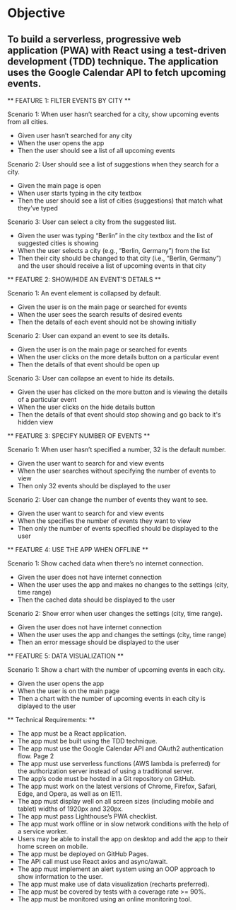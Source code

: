 # Objective

## To build a serverless, progressive web application (PWA) with React using a test-driven development (TDD) technique. The application uses the Google Calendar API to fetch upcoming events. 


** FEATURE 1: FILTER EVENTS BY CITY **

Scenario 1: When user hasn’t searched for a city, show upcoming events from all cities.
- Given user hasn’t searched for any city
- When the user opens the app
- Then the user should see a list of all upcoming events

Scenario 2: User should see a list of suggestions when they search for a city.
- Given the main page is open
- When user starts typing in the city textbox
- Then the user should see a list of cities (suggestions) that match what they’ve typed

Scenario 3: User can select a city from the suggested list.
- Given the user was typing “Berlin” in the city textbox and the list of suggested cities is showing
- When the user selects a city (e.g., “Berlin, Germany”) from the list
- Then their city should be changed to that city (i.e., “Berlin, Germany”) and the user should receive a list of upcoming events in that city


** FEATURE 2: SHOW/HIDE AN EVENT’S DETAILS **

Scenario 1: An event element is collapsed by default.
- Given the user is on the main page or searched for events
- When the user sees the search results of desired events
- Then the details of each event should not be showing initially

Scenario 2: User can expand an event to see its details.
- Given the user is on the main page or searched for events
- When the user clicks on the more details button on a particular event
- Then the details of that event should be open up

Scenario 3: User can collapse an event to hide its details.
- Given the user has clicked on the more button and is viewing the details of a particular event
- When the user clicks on the hide details button
- Then the details of that event should stop showing and go back to it's hidden view


** FEATURE 3: SPECIFY NUMBER OF EVENTS **

Scenario 1: When user hasn’t specified a number, 32 is the default number.
- Given the user want to search for and view events
- When the user searches without specifying the number of events to view
- Then only 32 events should be displayed to the user

Scenario 2: User can change the number of events they want to see.
- Given the user want to search for and view events
- When the specifies the number of events they want to view
- Then only the number of events specified should be displayed to the user


** FEATURE 4: USE THE APP WHEN OFFLINE **

Scenario 1: Show cached data when there’s no internet connection.
- Given the user does not have internet connection
- When the user uses the app and makes no changes to the settings (city, time range)
- Then the cached data should be displayed to the user

Scenario 2: Show error when user changes the settings (city, time range).
- Given the user does not have internet connection
- When the user uses the app and changes the settings (city, time range)
- Then an error message should be displayed to the user 


** FEATURE 5: DATA VISUALIZATION **

Scenario 1: Show a chart with the number of upcoming events in each city.
- Given the user opens the app
- When the user is on the main page
- Then a chart with the number of upcoming events in each city is diplayed to the user


** Technical Requirements: **
- The app must be a React application.
- The app must be built using the TDD technique.
- The app must use the Google Calendar API and OAuth2 authentication flow.
Page 2 
- The app must use serverless functions (AWS lambda is preferred) for the authorization server
instead of using a traditional server.
- The app’s code must be hosted in a Git repository on GitHub.
- The app must work on the latest versions of Chrome, Firefox, Safari, Edge, and Opera, as well
as on IE11.
- The app must display well on all screen sizes (including mobile and tablet) widths of 1920px
and 320px.
- The app must pass Lighthouse’s PWA checklist.
- The app must work offline or in slow network conditions with the help of a service worker.
- Users may be able to install the app on desktop and add the app to their home screen on
mobile.
- The app must be deployed on GitHub Pages.
- The API call must use React axios and async/await.
- The app must implement an alert system using an OOP approach to show information to the
user.
- The app must make use of data visualization (recharts preferred).
- The app must be covered by tests with a coverage rate >= 90%.
- The app must be monitored using an online monitoring tool.
